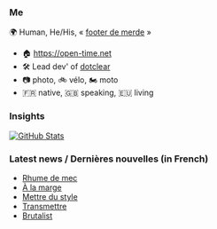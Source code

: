 ### Me

🌍 Human, He/His, « [footer de merde](https://open-time.net/post/2013/07/17/La-veritable-histoire-du-Footer-de-merde-) » 
* 🏠 https://open-time.net 
* 🛠️ Lead dev' of [dotclear](https://git.dotclear.org/dev/dotclear)
* 📷 photo, 🚲 vélo, 🏍️ moto 
* 🇫🇷 native, 🇬🇧 speaking, 🇪🇺 living

### Insights

[![GitHub Stats](https://github-readme-stats-sigma-five.vercel.app/api?username=franck-paul)](https://github.com/franck-paul)

### Latest news / Dernières nouvelles (in French)

<!-- BLOG-POST-LIST:START -->
- [Rhume de mec](https://open-time.net/post/2024/10/19/Rhume-de-mec)
- [À la marge](https://open-time.net/post/2024/10/18/A-la-marge)
- [Mettre du style](https://open-time.net/post/2024/10/17/Mettre-du-style)
- [Transmettre](https://open-time.net/post/2024/10/16/Transmettre)
- [Brutalist](https://open-time.net/post/2024/10/15/Brutalist)
<!-- BLOG-POST-LIST:END -->
